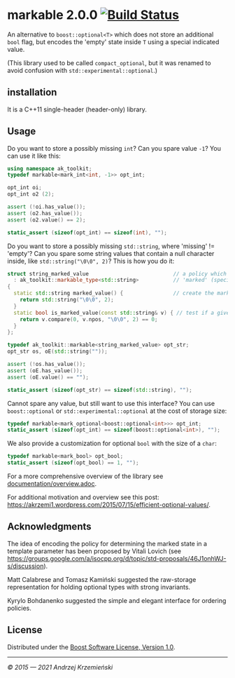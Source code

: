 # markable 2.0.0 [![Build Status](https://travis-ci.org/akrzemi1/markable.svg?branch=master)](https://travis-ci.org/akrzemi1/markable)

An alternative to `boost::optional<T>` which does not store an additional `bool` flag,
but encodes the 'empty' state inside `T` using a special indicated value.

(This library used to be called `compact_optional`, but it was renamed to avoid confusion with `std::experimental::optional`.)

## installation
It is a C++11 single-header (header-only) library.

## Usage

Do you want to store a possibly missing `int`? Can you spare value `-1`? You can use it like this:

```c++
using namespace ak_toolkit;
typedef markable<mark_int<int, -1>> opt_int;

opt_int oi;
opt_int o2 (2);

assert (!oi.has_value());
assert (o2.has_value());
assert (o2.value() == 2);

static_assert (sizeof(opt_int) == sizeof(int), "");
```

Do you want to store a possibly missing `std::string`, where 'missing' != 'empty'?
Can you spare some string values that contain a null character inside, like `std::string("\0\0", 2)`? This is how you do it:

```c++
struct string_marked_value                           // a policy which defines the representaioion of the
  : ak_toolkit::markable_type<std::string>           // 'marked' (special) std::string value
{               
  static std::string marked_value() {                // create the marked value
    return std::string("\0\0", 2);
  }
  static bool is_marked_value(const std::string& v) { // test if a given value is considered marked
    return v.compare(0, v.npos, "\0\0", 2) == 0;
  }
};

typedef ak_toolkit::markable<string_marked_value> opt_str;
opt_str os, oE(std::string(""));

assert (!os.has_value());
assert (oE.has_value());
assert (oE.value() == "");

static_assert (sizeof(opt_str) == sizeof(std::string), "");
```

Cannot spare any value, but still want to use this interface? You can use `boost::optional` or `std::experimental::optional` at the cost of storage size:

```c++
typedef markable<mark_optional<boost::optional<int>>> opt_int;
static_assert (sizeof(opt_int) == sizeof(boost::optional<int>), "");
```

We also provide a customization for optional `bool` with the size of a `char`:

```c++
typedef markable<mark_bool> opt_bool;
static_assert (sizeof(opt_bool) == 1, "");
```

For a more comprehensive overview of the library see [documentation/overview.adoc](documentation/overview.adoc).


For additional motivation and overview see this post: https://akrzemi1.wordpress.com/2015/07/15/efficient-optional-values/.


## Acknowledgments

The idea of encoding the policy for determining the marked state in a template parameter has been proposed by Vitali Lovich (see https://groups.google.com/a/isocpp.org/d/topic/std-proposals/46J1onhWJ-s/discussion).

Matt Calabrese and Tomasz Kami&#324;ski suggested the raw-storage representation for holding optional types with strong invariants.

Kyrylo Bohdanenko suggested the simple and elegant interface for ordering policies.


## License
Distributed under the [Boost Software License, Version 1.0](http://www.boost.org/LICENSE_1_0.txt).


***

_&copy; 2015 &mdash; 2021 Andrzej Krzemie&#324;ski_
